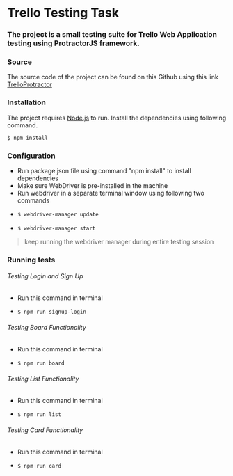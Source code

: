 # Trello Testing Task

### The project is a small testing suite for Trello Web Application testing using ProtractorJS framework.

### Source
The source code of the project can be found on this Github using this link
[TrelloProtractor](https://github.com/vandanajamnal02/trelloprotractor)

### Installation

The project requires [Node.js](https://nodejs.org/) to run.
Install the dependencies using following command.

```sh
$ npm install
```

### Configuration

  - Run package.json file using command "npm install" to install dependencies
  - Make sure WebDriver is pre-installed in the machine
  - Run webdriver in a separate terminal window using following two commands
  - ```sh
    $ webdriver-manager update
    ```
  - ```sh
    $ webdriver-manager start
    ```
  > keep running the webdriver manager during entire testing session
  ### Running tests
  
###### Testing Login and Sign Up
  - Run this command in terminal
  - ```sh
    $ npm run signup-login
    ```
    
###### Testing Board Functionality
  - Run this command in terminal
  - ```sh
    $ npm run board
    ```
###### Testing List Functionality
  - Run this command in terminal
  - ```sh
    $ npm run list
    ```
    
###### Testing Card Functionality
  - Run this command in terminal
  - ```sh
    $ npm run card
    ```
